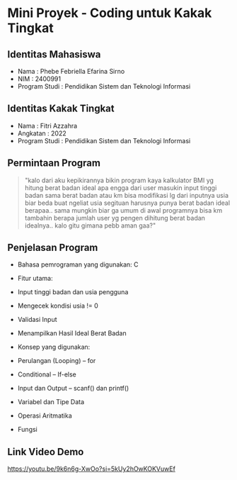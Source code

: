 # Mini Proyek - Coding untuk Kakak Tingkat

## Identitas Mahasiswa
- Nama  : Phebe Febriella Efarina Sirno 
- NIM   : 2400991
- Program Studi  : Pendidikan Sistem dan Teknologi Informasi

## Identitas Kakak Tingkat
- Nama  : Fitri Azzahra
- Angkatan  : 2022
- Program Studi  : Pendidikan Sistem dan Teknologi Informasi

## Permintaan Program
>"kalo dari aku kepikirannya bikin program kaya kalkulator BMI yg hitung berat badan ideal apa engga dari user masukin input tinggi badan sama berat badan atau km bisa modifikasi lg dari inputnya usia biar beda buat ngeliat usia segituan harusnya punya berat badan ideal berapaa.. sama mungkin biar ga umum di awal programnya bisa km tambahin berapa jumlah user yg pengen dihitung berat badan idealnya.. kalo gitu gimana pebb aman gaa?"

## Penjelasan Program
- Bahasa pemrograman yang digunakan: C
- Fitur utama:
- Input tinggi badan dan usia pengguna
- Mengecek kondisi usia != 0
- Validasi Input
- Menampilkan Hasil Ideal Berat Badan


- Konsep yang digunakan:
- Perulangan (Looping) – for
- Conditional – If-else
- Input dan Output – scanf() dan printf()
- Variabel dan Tipe Data
- Operasi Aritmatika
- Fungsi


## Link Video Demo
https://youtu.be/9k6n6g-XwOo?si=5kUy2hOwKOKVuwEf
